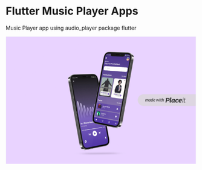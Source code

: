 # Flutter Music Player Apps

Music Player app using audio_player package flutter

![alt text](https://github.com/haidarfathin/Flutter_MusicPlayer/blob/master/ss.png?raw=true)
